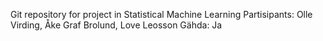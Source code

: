 Git repository for project in Statistical Machine Learning
Partisipants: Olle Virding, Åke Graf Brolund, Love Leosson
Gähda: Ja
